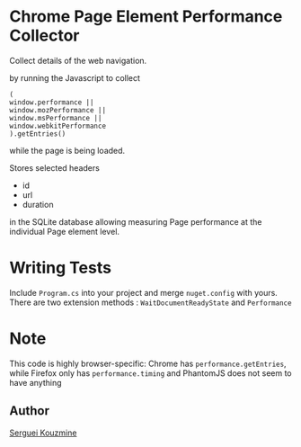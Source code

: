 Chrome Page Element Performance Collector
=========================================

Collect details of the web navigation. 

by 
running the Javascript to  collect

    (
    window.performance ||
    window.mozPerformance ||
    window.msPerformance ||
    window.webkitPerformance 
    ).getEntries() 
    
    
while the page is being loaded.

Stores selected headers 

 * id
 * url
 * duration 

in the SQLite database allowing measuring  Page performance at the individual Page element level.


Writing Tests
=============

Include `Program.cs` into your project and merge `nuget.config` with yours. There are two extension methods : `WaitDocumentReadyState` and `Performance` 

Note
====

This code is highly browser-specific:  Chrome has `performance.getEntries`, while Firefox only has `performance.timing` 
and  PhantomJS does not seem to have anything

Author
------
[Serguei Kouzmine](kouzmine_serguei@yahoo.com)
